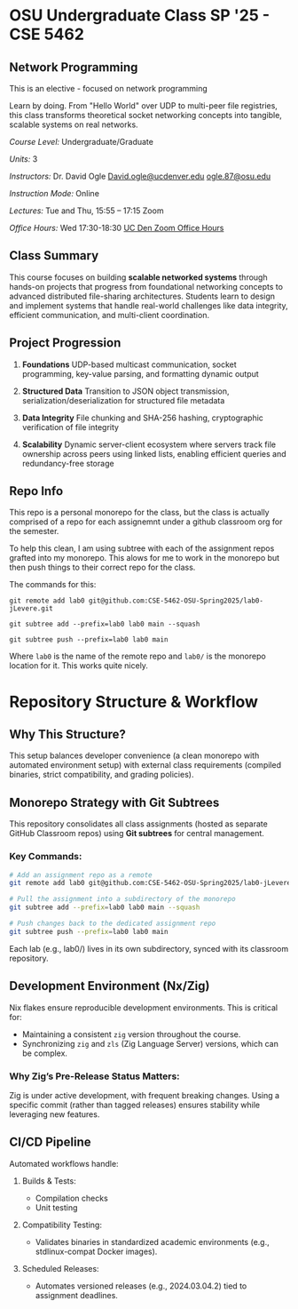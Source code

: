 # OSU Undergraduate Class SP '25 - CSE 5462

## Network Programming

This is an elective - focused on network programming

Learn by doing. From "Hello World" over UDP to multi-peer file registries, this class transforms theoretical socket networking concepts into tangible, scalable systems on real networks.

*Course Level:* Undergraduate/Graduate

*Units:* 3

*Instructors:* Dr. David Ogle <David.ogle@ucdenver.edu> <ogle.87@osu.edu>

*Instruction Mode:* Online

*Lectures:* Tue and Thu, 15:55 – 17:15 Zoom

*Office Hours:* Wed 17:30-18:30 [UC Den Zoom Office Hours](https://ucdenver.zoom.us/my/daveogle)

## Class Summary

This course focuses on building **scalable networked systems** through hands-on projects that progress from foundational networking concepts to advanced distributed file-sharing architectures. Students learn to design and implement systems that handle real-world challenges like data integrity, efficient communication, and multi-client coordination.

## Project Progression


1. **Foundations**
   UDP-based multicast communication, socket programming, key-value parsing, and formatting dynamic output

2. **Structured Data**
   Transition to JSON object transmission, serialization/deserialization for structured file metadata

3. **Data Integrity**
   File chunking and SHA-256 hashing, cryptographic verification of file integrity

4. **Scalability**
   Dynamic server-client ecosystem where servers track file ownership across peers using linked lists, enabling efficient queries and redundancy-free storage


## Repo Info

This repo is a personal monorepo for the class, but the class is actually comprised of a repo for each assignemnt under a github classroom org for the semester.

To help this clean, I am using subtree with each of the assignment repos grafted into my monorepo.  This alows for me to work in the monorepo but then push things to their correct repo for the class.

The commands for this:

`git remote add lab0 git@github.com:CSE-5462-OSU-Spring2025/lab0-jLevere.git`

`git subtree add --prefix=lab0 lab0 main --squash`

`git subtree push --prefix=lab0 lab0 main`

Where `lab0` is the name of the remote repo and `lab0/` is the monorepo location for it.  This works quite nicely.

# Repository Structure & Workflow


## Why This Structure?

This setup balances developer convenience (a clean monorepo with automated environment setup) with external class requirements (compiled binaries, strict compatibility, and grading policies).


## Monorepo Strategy with Git Subtrees
This repository consolidates all class assignments (hosted as separate GitHub Classroom repos) using **Git subtrees** for central management.

### Key Commands:  
```bash
# Add an assignment repo as a remote
git remote add lab0 git@github.com:CSE-5462-OSU-Spring2025/lab0-jLevere.git

# Pull the assignment into a subdirectory of the monorepo
git subtree add --prefix=lab0 lab0 main --squash

# Push changes back to the dedicated assignment repo
git subtree push --prefix=lab0 lab0 main
```

Each lab (e.g., lab0/) lives in its own subdirectory, synced with its classroom repository.

## Development Environment (Nx/Zig)

Nix flakes ensure reproducible development environments. This is critical for:

- Maintaining a consistent `zig` version throughout the course.
- Synchronizing `zig` and `zls` (Zig Language Server) versions, which can be complex.

### Why Zig’s Pre-Release Status Matters:

Zig is under active development, with frequent breaking changes. Using a specific commit (rather than tagged releases) ensures stability while leveraging new features.

## CI/CD Pipeline

Automated workflows handle:

1. Builds & Tests:
    - Compilation checks
    - Unit testing

2. Compatibility Testing:
    - Validates binaries in standardized academic environments (e.g., stdlinux-compat Docker images).

3. Scheduled Releases:
    - Automates versioned releases (e.g., 2024.03.04.2) tied to assignment deadlines.